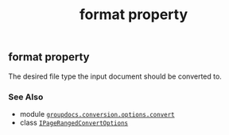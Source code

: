 ﻿---
title: format property
second_title: GroupDocs.Conversion for Python via .NET API References
description: 
type: docs
weight: 30
url: /python-net/groupdocs.conversion.options.convert/ipagerangedconvertoptions/format/
is_root: false
---

## format property


The desired file type the input document should be converted to.

### See Also
* module [`groupdocs.conversion.options.convert`](../../)
* class [`IPageRangedConvertOptions`](/conversion/python-net/groupdocs.conversion.options.convert/ipagerangedconvertoptions)
